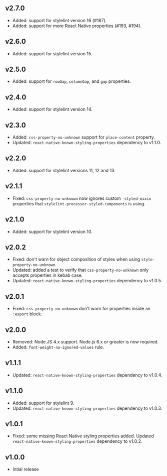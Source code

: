 ## v2.7.0

- Added: support for stylelint version 16 (#187).
- Added: support for more React Native properties (#193, #194).

## v2.6.0

- Added: support for stylelint version 15.

## v2.5.0

- Added: support for `rowGap`, `columnGap`, and `gap` properties.

## v2.4.0

- Added: support for stylelint version 14.

## v2.3.0

- Added: `css-property-no-unknown` support for `place-content` property.
- Updated: `react-native-known-styling-properties` dependency to v1.1.0.

## v2.2.0

- Added: support for stylelint versions 11, 12 and 13.

## v2.1.1

- Fixed: `css-property-no-unknown` now ignores custom `-styled-mixin` properties that `stylelint-processor-styled-components` is using.

## v2.1.0

- Added: support for stylelint version 10.

## v2.0.2

- Fixed: don't warn for object composition of styles when using `style-property-no-unknown`.
- Updated: added a test to verify that `css-property-no-unknown` only accepts properties in kebab case.
- Updated: `react-native-known-styling-properties` dependency to v1.0.5.

## v2.0.1

- Fixed: `css-property-no-unknown` don't warn for properties inside an `:export` block.

## v2.0.0

- Removed: Node.JS 4.x support. Node.js 6.x or greater is now required.
- Added: `font-weight-no-ignored-values` rule.

## v1.1.1

- Updated: `react-native-known-styling-properties` dependency to v1.0.4.

## v1.1.0

- Added: support for stylelint 9.
- Updated: `react-native-known-styling-properties` dependency to v1.0.3.

## v1.0.1

- Fixed: some missing React Native styling properties added. Updated `react-native-known-styling-properties` dependency to v1.0.2.

## v1.0.0

- Intial release
